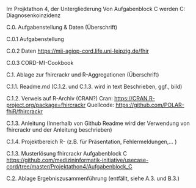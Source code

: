 Im Projktathon 4, der Untergliederung Von Aufgabenblock C werden
C: Diagnosenkoinzidenz

C.0.             Aufgabenstellung & Daten (Überschrift)

C.0.1            Aufgabenstellung

C.0.2            Daten https://mii-agiop-cord.life.uni-leipzig.de/fhir

C.0.3            CORD-MI-Cookbook

C.1.             Ablage zur fhircrackr und R-Aggregationen (Überschrift)

C.1.1.           Readme.md (C.1.2. und C.1.3. wird in text Beschrieben, ggf., bild)

C.1.2.           Verweis auf R-Archiv (CRAN?) 
                 Cran: https://CRAN.R-project.org/package=fhircrackr
                 Quellcode: https://github.com/POLAR-fhiR/fhircrackr

C.1.3.           Anleitung (Innerhalb von Github Readme wird der Verwendung von fhircrackr und der Anleitung beschrieben)


C.1.4.           Projektbereich R- (z.B. für Präsentation, Fehlermeldungen,... )

C.1.3.          Musterlösung fhircrackr Aufgabenblock C
                https://github.com/medizininformatik-initiative/usecase-cord/tree/master/Projektathon4/Aufgabenblock_C

C.2.            Ablage Ergebniszusammenführung (entfällt, siehe A.3. und B.3.)

